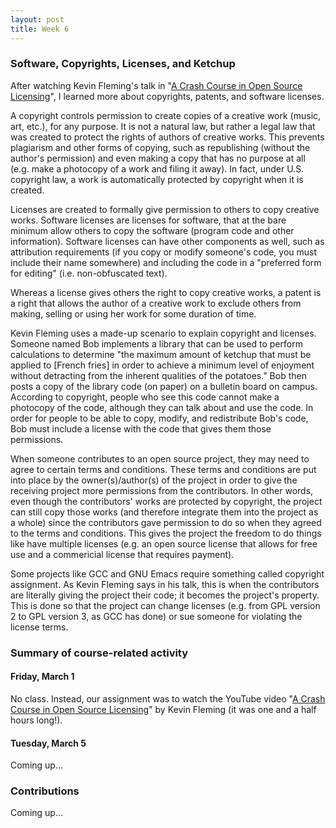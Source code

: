 ```yaml
---
layout: post
title: Week 6
---
```


### Software, Copyrights, Licenses, and Ketchup

After watching Kevin Fleming's talk in "[A Crash Course in Open Source Licensing](https://www.youtube.com/watch?reload=9&v=cJIi-hIlCQM&feature=youtu.be)",
I learned more about copyrights, patents, and software licenses.

A copyright controls permission to create copies of a creative work (music, art, etc.), for any purpose. It is not a natural law, but rather
a legal law that was created to protect the rights of authors of creative works. This prevents plagiarism and other forms of copying, such as
republishing (without the author's permission) and even making a copy that has no purpose at all (e.g. make a photocopy of a work and filing it
away). In fact, under U.S. copyright law, a work is automatically protected by copyright when it is created.

Licenses are created to formally give permission to others to copy creative works. Software licenses are licenses for software, that at the bare
minimum allow others to copy the software (program code and other information). Software licenses can have other components as well, such as
attribution requirements (if you copy or modify someone's code, you must include their name somewhere) and including the code in a "preferred
form for editing" (i.e. non-obfuscated text).

Whereas a license gives others the right to copy creative works, a patent is a right that allows the author of a creative work to exclude others
from making, selling or using her work for some duration of time.

Kevin Fleming uses a made-up scenario to explain copyright and licenses. Someone named Bob implements a library that can be used to perform
calculations to determine "the maximum amount of ketchup that must be applied to [French fries] in order to achieve a minimum level of enjoyment
without detracting from the inherent qualities of the potatoes." Bob then posts a copy of the library code (on paper) on a bulletin board on campus.
According to copyright, people who see this code cannot make a photocopy of the code, although they can talk about and use the code. In order for
people to be able to copy, modify, and redistribute Bob's code, Bob must include a license with the code that gives them those permissions.

When someone contributes to an open source project, they may need to agree to certain terms and conditions. These terms and conditions are put into
place by the owner(s)/author(s) of the project in order to give the receiving project more permissions from the contributors. In other words, even
though the contributors' works are protected by copyright, the project can still copy those works (and therefore integrate them into the project as
a whole) since the contributors gave permission to do so when they agreed to the terms and conditions. This gives the project the freedom to do things
like have multiple licenses (e.g. an open source license that allows for free use and a commericial license that requires payment).

Some projects like GCC and GNU Emacs require something called copyright assignment. As Kevin Fleming says in his talk, this is when the contributors are
literally giving the project their code; it becomes the project's property. This is done so that the project can change licenses (e.g. from GPL version 2
to GPL version 3, as GCC has done) or sue someone for violating the license terms.

### Summary of course-related activity

#### Friday, March 1

No class. Instead, our assignment was to watch the YouTube video "[A Crash Course in Open Source Licensing](https://www.youtube.com/watch?reload=9&v=cJIi-hIlCQM&feature=youtu.be)"
by Kevin Fleming (it was one and a half hours long!).

#### Tuesday, March 5

Coming up...

### Contributions

Coming up...
